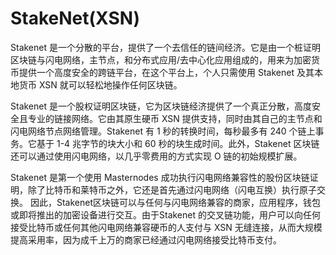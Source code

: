 # 

# StakeNet(XSN)

Stakenet 是一个分散的平台，提供了一个去信任的链间经济。它是由一个桩证明区块链与闪电网络，主节点，和分布式应用/去中心化应用组成的，用来为加密货币提供一个高度安全的跨链平台，在这个平台上，个人只需使用 Stakenet 及其本地货币 XSN 就可以轻松地操作任何区块链。

Stakenet 是一个股权证明区块链，它为区块链经济提供了一个真正分散，高度安全且专业的链接网络。它由其原生硬币 XSN 提供支持，同时由其自己的主节点和闪电网络节点网络管理。Stakenet 有 1 秒的转换时间，每秒最多有 240 个链上事务。它基于 1-4 兆字节的块大小和 60 秒的块生成时间。此外，Stakenet 区块链还可以通过使用闪电网络，以几乎零费用的方式实现 O 链的初始规模扩展。

Stakenet 是第一个使用 Masternodes 成功执行闪电网络兼容性的股份区块链证明，除了比特币和莱特币之外，它还是首先通过闪电网络（闪电互换）执行原子交换。 因此，Stakenet区块链可以与任何与闪电网络兼容的商家，应用程序，钱包或即将推出的加密设备进行交互。由于Stakenet 的交叉链功能，用户可以向任何接受比特币或任何其他闪电网络兼容硬币的人支付与 XSN 无缝连接，从而大规模提高采用率，因为成千上万的商家已经通过闪电网络接受比特币支付。


